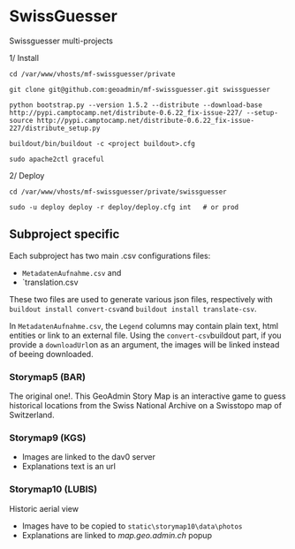SwissGuesser
============

Swissguesser multi-projects

1/ Install 

    cd /var/www/vhosts/mf-swissguesser/private

    git clone git@github.com:geoadmin/mf-swissguesser.git swissguesser

    python bootstrap.py --version 1.5.2 --distribute --download-base http://pypi.camptocamp.net/distribute-0.6.22_fix-issue-227/ --setup-source http://pypi.camptocamp.net/distribute-0.6.22_fix-issue-227/distribute_setup.py

    buildout/bin/buildout -c <project buildout>.cfg

    sudo apache2ctl graceful

2/ Deploy

    cd /var/www/vhosts/mf-swissguesser/private/swissguesser

    sudo -u deploy deploy -r deploy/deploy.cfg int   # or prod



## Subproject specific

Each subproject has two main .csv configurations files:
* `MetadatenAufnahme.csv` and
* `translation.csv

These two files are used to generate various json files, respectively with `buildout install convert-csv`and `buildout install translate-csv`.

In `MetadatenAufnahme.csv`, the `Legend` columns may contain plain text, html entities or link to an external file. Using the `convert-csv`buildout part,
if you provide a `downloadUrl`on as an argument, the images will be linked instead of beeing downloaded.

### Storymap5 (BAR)

The original one!. This GeoAdmin Story Map is an interactive game to guess historical locations from the Swiss National Archive on a Swisstopo map of Switzerland.

### Storymap9 (KGS)

* Images are linked to the dav0 server
* Explanations text is an url 


### Storymap10 (LUBIS)

Historic aerial view

* Images have to be copied to `static\storymap10\data\photos`
* Explanations are linked to _map.geo.admin.ch_ popup

